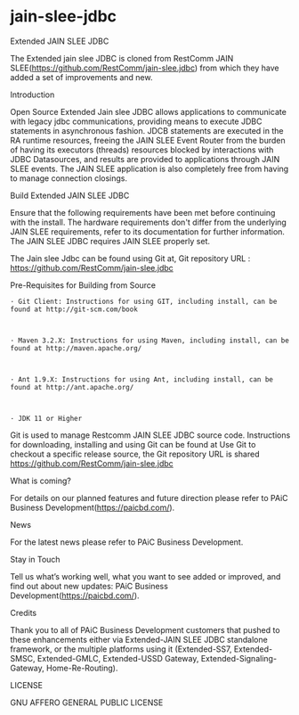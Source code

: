 # jain-slee-jdbc
Extended JAIN SLEE JDBC

The Extended jain slee JDBC is cloned from RestComm JAIN SLEE(https://github.com/RestComm/jain-slee.jdbc)
from which they have added a set of improvements and new.

Introduction

Open Source Extended Jain slee JDBC allows applications to communicate with legacy jdbc communications, providing means to execute JDBC statements in asynchronous fashion. JDCB statements are executed in the RA runtime resources, freeing the JAIN SLEE Event Router from the burden of having its executors (threads) resources blocked by interactions with JDBC Datasources, and results are provided to applications through JAIN SLEE events. The JAIN SLEE application is also completely free from having to manage connection closings.

Build Extended JAIN SLEE JDBC

Ensure that the following requirements have been met before continuing with the install.  The hardware requirements don't differ from the underlying JAIN SLEE requirements, refer to its documentation for further information.  The JAIN SLEE JDBC requires JAIN SLEE properly set.   

The Jain slee Jdbc can be found using Git at, Git repository URL : https://github.com/RestComm/jain-slee.jdbc

 

Pre-Requisites for Building from Source

    · Git Client: Instructions for using GIT, including install, can be found at http://git-scm.com/book

 

    · Maven 3.2.X: Instructions for using Maven, including install, can be found at http://maven.apache.org/

 

    · Ant 1.9.X: Instructions for using Ant, including install, can be found at http://ant.apache.org/

 

    · JDK 11 or Higher

Git is used to manage Restcomm JAIN SLEE JDBC source code. 
Instructions for downloading, installing and using Git can be found at Use Git to checkout a specific release source, the Git repository URL is shared https://github.com/RestComm/jain-slee.jdbc

What is coming?

For details on our planned features and future direction please refer to PAiC Business Development(https://paicbd.com/).

News

For the latest news please refer to PAiC Business Development.

Stay in Touch

Tell us what’s working well, what you want to see added or improved, and find out about new updates: PAiC Business Development(https://paicbd.com/).

Credits

Thank you to all of PAiC Business Development customers that pushed to these enhancements either via Extended-JAIN SLEE JDBC standalone framework, or the multiple platforms using it (Extended-SS7, Extended-SMSC, Extended-GMLC, Extended-USSD Gateway, Extended-Signaling-Gateway, Home-Re-Routing).

LICENSE

<a hre="https://github.com/PAiC-team/Extended-jSS7/blob/main/LICENSE">GNU AFFERO GENERAL PUBLIC LICENSE</a>

